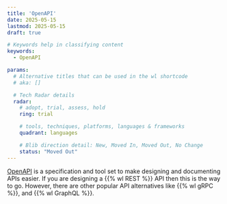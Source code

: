 ```yaml
---
title: 'OpenAPI'
date: 2025-05-15
lastmod: 2025-05-15
draft: true

# Keywords help in classifying content
keywords:
  - OpenAPI

params:
  # Alternative titles that can be used in the wl shortcode
  # aka: []

  # Tech Radar details
  radar:
    # adopt, trial, assess, hold
    ring: trial

    # tools, techniques, platforms, languages & frameworks
    quadrant: languages

    # Blib direction detail: New, Moved In, Moved Out, No Change
    status: "Moved Out"
---
```


[OpenAPI](https://www.openapis.org/) is a specification and tool set to make designing and documenting APIs easier.  If you are designing a {{% wl REST %}} API then this is the way to go.  However, there are other popular API alternatives like {{% wl gRPC %}}, and {{% wl GraphQL %}}.
